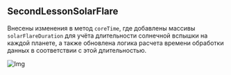 ## SecondLessonSolarFlare

Внесены изменения в метод `coreTime`, где добавлены массивы `solarFlareDuration` для учёта
длительности солнечной вспышки на каждой планете, а также обновлена логика расчета времени обработки данных в
соответствии с этой длительностью.

![Img](https://i.ibb.co/kgBhdYd/image.png)
